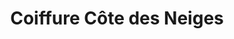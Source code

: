 ---
title: "Coiffure Côte des Neiges"
url: /montreal/coiffure-cote-des-neiges/
shop: hairdresser
---